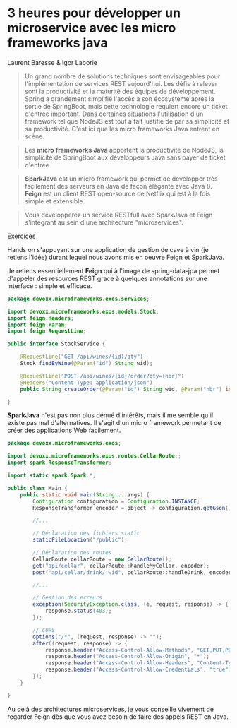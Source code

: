 # 3 heures pour développer un microservice avec les micro frameworks java

Laurent Baresse & Igor Laborie

> Un grand nombre de solutions techniques sont envisageables pour l'implémentation de services REST aujourd'hui. Les défis à relever sont la productivité et la maturité des équipes de développement. Spring a grandement simplifié l'accès à son écosystème après la sortie de SpringBoot, mais cette technologie requiert encore un ticket d'entrée important. Dans certaines situations l'utilisation d'un framework tel que NodeJS est tout à fait justifié de par sa simplicité et sa productivité. C'est ici que les micro frameworks Java entrent en scène.

> Les __micro frameworks Java__ apportent la productivité de NodeJS, la simplicité de SpringBoot aux développeurs Java sans payer de ticket d'entrée.

> __SparkJava__ est un micro framework qui permet de développer très facilement des serveurs en Java de façon élégante avec Java 8. __Feign__ est un client REST open-source de Netflix qui est à la fois simple et extensible.

> Vous développerez un service RESTfull avec SparkJava et Feign s'intégrant au sein d'une architecture "microservices".

[Exercices](https://github.com/ilaborie/FeignSparkJava-exos)

Hands on s'appuyant sur une application de gestion de cave à vin (je retiens l'idée) durant lequel nous avons mis en oeuvre Feign et SparkJava.

Je retiens essentiellement __Feign__ qui à l'image de spring-data-jpa permet d'appeler des resources REST grace à quelques annotations sur une interface : simple et efficace.

```java
package devoxx.microframeworks.exos.services;

import devoxx.microframeworks.exos.models.Stock;
import feign.Headers;
import feign.Param;
import feign.RequestLine;

public interface StockService {

    @RequestLine("GET /api/wines/{id}/qty")
    Stock findByWine(@Param("id") String wid);

    @RequestLine("POST /api/wines/{id}/order?qty={nbr}")
    @Headers("Content-Type: application/json")
    public String createOrder(@Param("id") String wid, @Param("nbr") int quantity);

}
```

__SparkJava__ n'est pas non plus dénué d'intérêts, mais il me semble qu'il existe pas mal d'alternatives. Il s'agit d'un micro framework permetant de créer des applications Web facilement.

```java
package devoxx.microframeworks.exos;

import devoxx.microframeworks.exos.routes.CellarRoute;;
import spark.ResponseTransformer;

import static spark.Spark.*;

public class Main {
    public static void main(String... args) {
        Configuration configuration = Configuration.INSTANCE;
        ResponseTransformer encoder = object -> configuration.getGson().toJson(object);

        //...

        // Déclaration des fichiers static
        staticFileLocation("/public");

        // Déclaration des routes
        CellarRoute cellarRoute = new CellarRoute();
        get("api/cellar", cellarRoute::handleMyCellar, encoder);
        post("api/cellar/drink/:wid", cellarRoute::handleDrink, encoder);

        //...

        // Gestion des erreurs
        exception(SecurityException.class, (e, request, response) -> {
            response.status(403);
        });

        // CORS
        options("/*", (request, response) -> "");
        after((request, response) -> {
            response.header("Access-Control-Allow-Methods", "GET,PUT,POST,DELETE,OPTIONS");
            response.header("Access-Control-Allow-Origin", "*");
            response.header("Access-Control-Allow-Headers", "Content-Type,Authorization,X-Requested-With,Content-Length,Accept,Origin,");
            response.header("Access-Control-Allow-Credentials", "true");
        });
    }

}
```

Au delà des architectures microservices, je vous conseille vivement de regarder Feign dès que vous avez besoin de faire des appels REST en Java.
